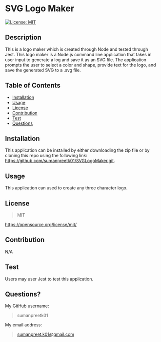 # SVG Logo Maker      
  [![License: MIT](https://img.shields.io/badge/License-MIT-yellow.svg)](https://opensource.org/licenses/MIT)
## Description
This is a logo maker which is created through Node and tested through Jest. This logo maker is a Node.js command line  application that takes in user input to generate a log and save it as an SVG file. The application prompts the user to select a color and shape, provide text for the logo, and save the generated SVG to a .svg file.

## Table of Contents

- [Installation](#installation)
- [Usage](#usage)
- [License](#license)
- [Contribution](#contribution)
- [Test](#test)
- [Questions](#questions)

## Installation 
This application can be installed by either downloading the zip file or by cloning this repo using the following link: https://github.com/sumanpreetk01/SVGLogoMaker.git.

## Usage
This application can used to create any three character logo.

## License

>MIT

https://opensource.org/license/mit/


## Contribution
N/A

## Test
Users may user Jest to test this application.

## Questions?
My GitHub username:
>
>sumanpreetk01

My email address:
>
>sumanpreet.k01@gmail.com